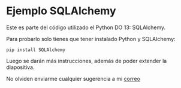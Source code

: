 Ejemplo SQLAlchemy
==================

Este es parte del código utilizado el Python DO 13: SQLAlchemy.

Para probarlo solo tienes que tener instalado Python y SQLAlchemy:

``pip install SQLAlchemy ``

Luego se darán más instrucciones, además de poder extender la diapositiva.

No olviden enviarme cualquier sugerencia a mi [correo](<mailto:jeasoft@gmail.com>)

